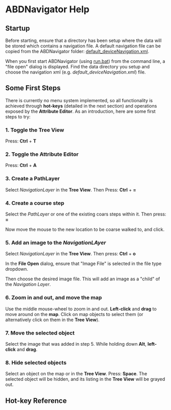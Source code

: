 # ABDNavigator Help

## Startup
Before starting, ensure that a directory has been setup where the data will be stored which contains a navigation file.  A default navigation file can be copied from the ABDNavigator folder: [default_deviceNavigation.xml](default_deviceNavigation.xml).

When you first start ABDNavigator (using [run.bat](run.bat)) from the command line, a "file open" dialog is displayed. Find the data directory you setup and choose the navigation xml (e.g. *default_deviceNavigation.xml*) file. 

## Some First Steps
There is currently no menu system implemented, so all functionality is achieved through **hot-keys** (detailed in the next section) and operations exposed by the **Attribute Editor**.  As an introduction, here are some first steps to try:

### 1. Toggle the **Tree View** 
Press: **Ctrl** + **T**

### 2. Toggle the **Attribute Editor**
Press: **Ctrl** + **A**

### 3. Create a **PathLayer**
Select *NavigationLayer* in the **Tree View**.  Then Press: **Ctrl** + **=**

### 4. Create a course step
Select the *PathLayer* or one of the existing coars steps within it.  Then press: **=**

Now move the mouse to the new location to be coarse walked to, and click.

### 5. Add an image to the *NavigationLAyer*
Select *NavigationLayer* in the **Tree View**.  Then press: **Ctrl** + **o**

In the **File Open** dialog, ensure that "Image File" is selected in the file type dropdown.

Then choose the desired image file.  This will add an image as a "child" of the *Navigation Layer*.

### 6. Zoom in and out, and move the map
Use the middle mouse-wheel to zoom in and out.  **Left-click** and **drag** to move around on the **map**.  Click on map objects to select them (or alternatively click on them in the **Tree View**).

### 7. Move the selected object
Select the image that was added in step 5.  While holding down **Alt**, **left-click** and **drag**.  

### 8. Hide selected objects
Select an object on the map or in the **Tree View**.  Press: **Space**.  The selected object will be hidden, and its listing in the **Tree View** will be grayed out.


## Hot-key Reference
